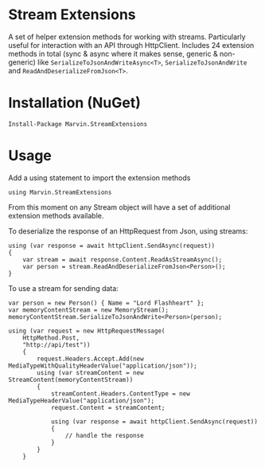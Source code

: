 # Stream Extensions
A set of helper extension methods for working with streams.  Particularly useful for interaction with an API through HttpClient.  Includes 24 extension methods in total (sync & async where it makes sense, generic & non-generic) like `SerializeToJsonAndWriteAsync<T>`, `SerializeToJsonAndWrite` and `ReadAndDeserializeFromJson<T>`.


# Installation (NuGet)
```
Install-Package Marvin.StreamExtensions
```

# Usage 

Add a using statement to import the extension methods
```
using Marvin.StreamExtensions
```

From this moment on any Stream object will have a set of additional extension methods available.  

To deserialize the response of an HttpRequest from Json, using streams:  

```
using (var response = await httpClient.SendAsync(request))
{
    var stream = await response.Content.ReadAsStreamAsync();
    var person = stream.ReadAndDeserializeFromJson<Person>();
}
```

To use a stream for sending data: 

```
var person = new Person() { Name = "Lord Flashheart" };
var memoryContentStream = new MemoryStream();
memoryContentStream.SerializeToJsonAndWrite<Person>(person);

using (var request = new HttpRequestMessage(
    HttpMethod.Post,
    "http://api/test"))
    {
        request.Headers.Accept.Add(new MediaTypeWithQualityHeaderValue("application/json"));
        using (var streamContent = new StreamContent(memoryContentStream))
        {
            streamContent.Headers.ContentType = new MediaTypeHeaderValue("application/json");
            request.Content = streamContent;

            using (var response = await httpClient.SendAsync(request))
            {                
                // handle the response
            }
        }
    }
```
